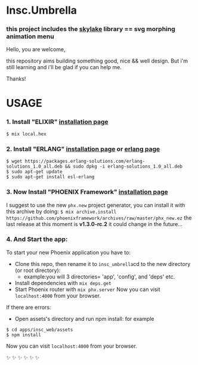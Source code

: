 # Insc.Umbrella

### this project includes the [skylake](https://github.com/ariiiman/skylake) library == **svg morphing animation menu**

Hello, you are welcome,

this repository aims building something good, nice && well design. But i'm still learning and i'll be glad if you can help me.

Thanks!


# USAGE

### 1. Install "ELIXIR" [installation page](https://elixir-lang.org/install.html)
`$ mix local.hex`
### 2. Install "ERLANG" [installation page](https://elixir-lang.org/install.html#installing-erlang) or [erlang page](http://www.erlang.org/downloads)
```
$ wget https://packages.erlang-solutions.com/erlang-solutions_1.0_all.deb && sudo dpkg -i erlang-solutions_1.0_all.deb
$ sudo apt-get update
$ sudo apt-get install esl-erlang
```
### 3. Now Install "PHOENIX Framework" [installation page](https://elixir-lang.org/install.html#installing-erlang)
I suggest to use the new `phx.new` project generator, you can install it with this archive by doing:
`$ mix archive.install https://github.com/phoenixframework/archives/raw/master/phx_new.ez`
the last release at this moment is **v1.3.0-rc.2** it could change in the future...

### 4. And Start the app:
To start your new Phoenix application you have to:

- Clone this repo, then rename it to `insc_umbrella`cd to the new directory (or root directory):
  - example:you will 3 directories= 'app', 'config', and 'deps' etc. 
- Install dependencies with `mix deps.get`
- Start Phoenix router with `mix phx.server`
Now you can visit `localhost:4000` from your browser.

If there are errors:
- Open assets's directory and run npm install: for example
```
$ cd apps/insc_web/assets
$ npm install
```

Now you can visit `localhost:4000` from your browser.

:sparkles: :sparkles: :sparkles: :sparkles: :sparkles: :sparkles:
